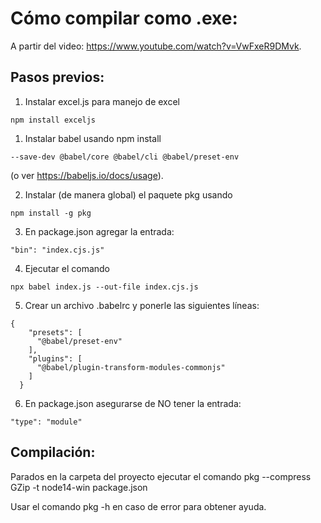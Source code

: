 # Cómo compilar como .exe:

A partir del video: https://www.youtube.com/watch?v=VwFxeR9DMvk.

## Pasos previos:
1. Instalar excel.js para manejo de excel
```
npm install exceljs
```
1. Instalar babel usando npm install 
```
--save-dev @babel/core @babel/cli @babel/preset-env 
```
(o ver https://babeljs.io/docs/usage).

2. Instalar (de manera global) el paquete pkg usando 
```
npm install -g pkg
```
3. En package.json agregar la entrada:
```
"bin": "index.cjs.js"
```
4. Ejecutar el comando 
```
npx babel index.js --out-file index.cjs.js
```
5. Crear un archivo .babelrc y ponerle las siguientes líneas:

```
{
    "presets": [
      "@babel/preset-env"
    ],
    "plugins": [
      "@babel/plugin-transform-modules-commonjs"
    ]
  }
```
6. En package.json asegurarse de NO tener la entrada:
```
"type": "module"
```
## Compilación:
Parados en la carpeta del proyecto ejecutar el comando pkg --compress GZip -t node14-win package.json

Usar el comando pkg -h en caso de error para obtener ayuda.